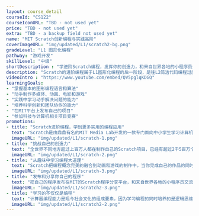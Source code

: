 ```yaml
---
layout: course_detail
courseId: "CS122"
courseIconURL: "TBD - not used yet"
price: "TBD - not used yet"
extra: "TBD - a backup field not used yet"
name: "MIT Scratch创新编程与实践高阶"
coverImageURL: "img/updated/L1/scratch2-bg.png"
gradeLevel: "L1 图形化编程"
pathway: "游戏开发"
skillLevel: "中级"
shortDescription : "学进阶Scratch编程，发挥你的创造力，和来自世界各地的小程序员分享你的作品"
description: "Scratch的进阶编程属于L1图形化编程的后一阶段，是往L2简洁代码编程过度的最后一个课程。该课程强调学生的综合应用能力培养，不但要求同学完成Scratch高级知识点，更重要的目标是培养同学设计编程算法和系统应用的能力背景，能够完全把自己的idea独立动手实现。 "
videoIntro : "https://www.youtube.com/embed/QV5pglqKDGQ"
learningGoals:
- "掌握基本的图形编程语言和算法"
- "动手制作多媒体、动画、电影和游戏"
- "实践中学习动手解决问题的能力"
- "培养科学创新和团队协作的能力"
- "在MIT平台上发布自己的项目"
- "参加科技与计算机相关项目竞赛"
promotions:
- title: "Scratch进阶编程，学到更多实用的编程应用"
  text: "Scratch是由鼎鼎有名的MIT Media Lab开发的一款专门面向中小学生学习计算机编程的教育平台。Scratch进阶编程提供给同学们更丰富的应用场景，不仅能把编程概念继续加深，还可以了解更多有趣的项目。"
  imageURL: "img/updated/L1/scratch-1.png"
- title: "挑战自己的创造力"
  text: "全世界不同地方超过上百万人都在制作自己的Scratch项目，已经有超过2千5百万个程序发布在Scratch的分享平台中。还不快来加入这个社区展示一下你的创意是什么？"
  imageURL: "img/updated/L1/scratch-2.png"
- title: "从趣味中学习编程大道理"
  text: "Scratch把编程概念完美的融合到动画和游戏的制作中。当你完成自己的作品的同时，你已经不知不觉的掌握了变量、循环、函数等这些编程的基本概念，为下一步学习真正的编程打下坚实的基础。"
  imageURL: "img/updated/L1/scratch-3.png"
- title: "发布和分享你自己的程序"
  text: "把自己的程序发布在MIT的Scratch程序分享平台，和来自世界各地的小程序员交流你的作品，让大家为你的创意点赞！"
  imageURL: "img/updated/L1/scratch2-3.png"
- title: "学习的不仅仅是编程"
  text: "计算器编程能力是现今社会文化的组成要素，因为学习编程的同时培养的是逻辑思维、计算能力、创新和想象力。孩子们在编程解决问题的同时，同时得到的是信心！"
  imageURL: "img/updated/L1/scratch2-2.png"
---
```


